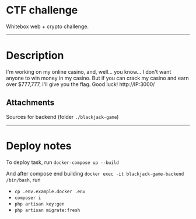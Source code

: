 # CTF challenge

Whitebox web + crypto challenge.

---

# Description

I'm working on my online casino, and, well... you know... I don't want anyone to win money in my casino. But if you can crack my casino and earn over $777,777, I'll give you the flag. Good luck!
http://IP:3000/

## Attachments
Sources for backend (folder `./blackjack-game`)

--- 

# Deploy notes

To deploy task, run `docker-compose up --build`

And after compose end building `docker exec -it blackjack-game-backend /bin/bash`, run

- `cp .env.example.docker .env`
- `composer i`
- `php artisan key:gen`
- `php artisan migrate:fresh`

